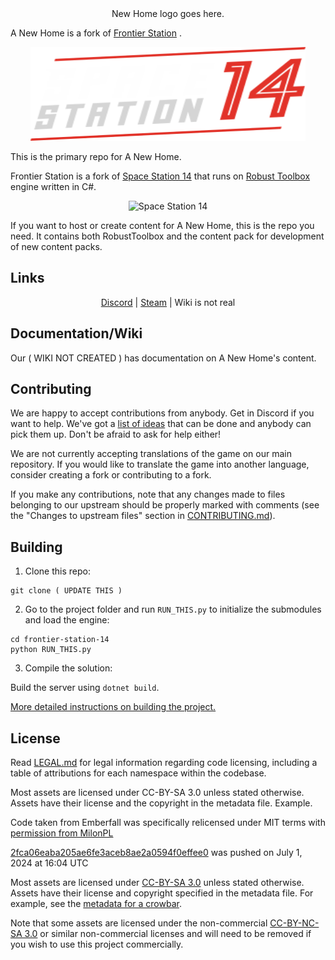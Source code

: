 <div class="header" align="center">
New Home logo goes here.
</div>

A New Home is a fork of [Frontier Station](https://github.com/new-frontiers-14/frontier-station-14) .

<p align="center"> <img alt="Frontier Station 14" width="440" height="150" src="https://github.com/new-frontiers-14/frontier-station-14/blob/30cdc70d8fcbf52f949337150bf42338ececbd80/Resources/Textures/Logo/logo.png?raw=true" /></p>

This is the primary repo for A New Home.

Frontier Station is a fork of [Space Station 14](https://github.com/space-wizards/space-station-14) that runs on [Robust Toolbox](https://github.com/space-wizards/RobustToolbox) engine written in C#.

<p align="center"> <img alt="Space Station 14" width="440" height="150" src="https://raw.githubusercontent.com/space-wizards/asset-dump/de329a7898bb716b9d5ba9a0cd07f38e61f1ed05/github-logo.svg" /></p>

If you want to host or create content for A New Home, this is the repo you need. It contains both RobustToolbox and the content pack for development of new content packs.

## Links

<div class="header" align="center">

[Discord](https://discord.gg/tpuAT7d3zm/](https://discord.gg/CeG8RDEUF3)) | [Steam](https://store.steampowered.com/app/1255460/Space_Station_14/) | Wiki is not real

</div>

## Documentation/Wiki

Our ( WIKI NOT CREATED ) has documentation on A New Home's content.

## Contributing

We are happy to accept contributions from anybody. Get in Discord if you want to help. We've got a [list of ideas](https://discord.com/channels/1123826877245694004/1127017858833068114) that can be done and anybody can pick them up. Don't be afraid to ask for help either!

We are not currently accepting translations of the game on our main repository. If you would like to translate the game into another language, consider creating a fork or contributing to a fork.

If you make any contributions, note that any changes made to files belonging to our upstream should be properly marked with comments (see the "Changes to upstream files" section in [CONTRIBUTING.md](https://github.com/new-frontiers-14/frontier-station-14/blob/master/CONTRIBUTING.md)).

## Building

1. Clone this repo:
```shell
git clone ( UPDATE THIS )
```
2. Go to the project folder and run `RUN_THIS.py` to initialize the submodules and load the engine:
```shell
cd frontier-station-14
python RUN_THIS.py
```
3. Compile the solution:

Build the server using `dotnet build`.

[More detailed instructions on building the project.](https://docs.spacestation14.com/en/general-development/setup.html)

## License

Read [LEGAL.md](https://github.com/new-frontiers-14/frontier-station-14/blob/master/LEGAL.md) for legal information regarding code licensing, including a table of attributions for each namespace within the codebase.

Most assets are licensed under CC-BY-SA 3.0 unless stated otherwise. Assets have their license and the copyright in the metadata file. Example.

Code taken from Emberfall was specifically relicensed under MIT terms with [permission from MilonPL](https://github.com/new-frontiers-14/frontier-station-14/pull/3607)

[2fca06eaba205ae6fe3aceb8ae2a0594f0effee0](https://github.com/new-frontiers-14/frontier-station-14/commit/2fca06eaba205ae6fe3aceb8ae2a0594f0effee0) was pushed on July 1, 2024 at 16:04 UTC

Most assets are licensed under [CC-BY-SA 3.0](https://creativecommons.org/licenses/by-sa/3.0/) unless stated otherwise. Assets have their license and copyright specified in the metadata file. For example, see the [metadata for a crowbar](https://github.com/new-frontiers-14/frontier-station-14/blob/master/Resources/Textures/Objects/Tools/crowbar.rsi/meta.json).

Note that some assets are licensed under the non-commercial [CC-BY-NC-SA 3.0](https://creativecommons.org/licenses/by-nc-sa/3.0/) or similar non-commercial licenses and will need to be removed if you wish to use this project commercially.
